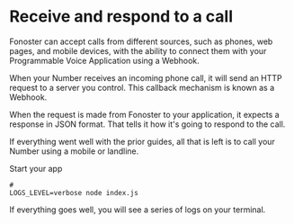 # Receive and respond to a call

Fonoster can accept calls from different sources, such as phones, web pages, and mobile devices, with the ability to connect them with your Programmable Voice Application using a Webhook.

When your Number receives an incoming phone call, it will send an HTTP request to a server you control. This callback mechanism is known as a Webhook. 

When the request is made from Fonoster to your application, it expects a response in JSON format. That tells it how it's going to respond to the call.

If everything went well with the prior guides, all that is left is to call your Number using a mobile or landline. 

Start your app

```none
# 
LOGS_LEVEL=verbose node index.js
```

If everything goes well, you will see a series of logs on your terminal.
